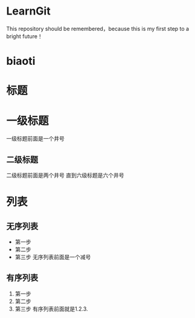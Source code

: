 # LearnGit
This repository should be remembered，because this is my first step to a bright future！
# biaoti
# 标题
# 一级标题
一级标题前面是一个井号
## 二级标题
二级标题前面是两个井号 直到六级标题是六个井号


# 列表
## 无序列表
- 第一步
- 第二步
- 第三步
无序列表前面是一个减号
## 有序列表
1. 第一步
2. 第二步
3. 第三步
有序列表前面就是1.2.3.
